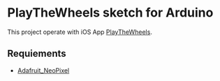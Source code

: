 # PlayTheWheels sketch for Arduino

This project operate with iOS App [PlayTheWheels](https://github.com/karappo/PlayTheWheels).

## Requiements

- [Adafruit_NeoPixel](https://github.com/adafruit/Adafruit_NeoPixel)
